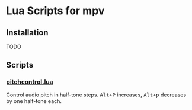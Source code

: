 # Lua Scripts for mpv

## Installation

TODO

## Scripts

### [pitchcontrol.lua](./pitchcontrol.lua)

Control audio pitch in half-tone steps.
<kbd>Alt+P</kbd> increases,
<kbd>Alt+p</kbd> decreases 
by one half-tone each.
